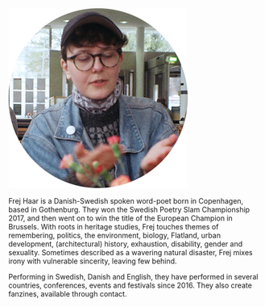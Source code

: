 <img src="photoanalog33.png" class="right">

Frej Haar is a Danish-Swedish spoken word-poet born in Copenhagen, based in Gothenburg. They won the Swedish Poetry Slam Championship 2017, and then went on to win the title of the European Champion in Brussels. With roots in heritage studies, Frej touches themes of remembering, politics, the environment, biology, Flatland, urban development, (architectural) history, exhaustion, disability, gender and sexuality. Sometimes described as a wavering natural disaster, Frej mixes irony with vulnerable sincerity, leaving few behind. 

Performing in Swedish, Danish and English, they have performed in several countries, conferences, events and festivals since 2016. They also create fanzines, available through contact.
